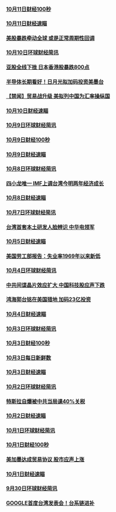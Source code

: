 #### [10月11日财经100秒](../pages/news208/a1395097.md?t=10121234) 

#### [10月11日财经速瞄](../pages/news208/a1395020.md?t=10121234) 

#### [美股暴跌牵动全球 或是正常周期性回调](../pages/news208/a1395005.md?t=10121234) 

#### [10月10日环球财经简讯](../pages/news208/a1394977.md?t=10121234) 

#### [亚股全线下挫 日本香港股暴跌800点](../pages/news208/a1394956.md?t=10121234) 

#### [半导体长期看好！日月光拟加码投资美墨台](../pages/news208/a1394954.md?t=10121234) 

#### [【禁闻】贸易战升级 美拟列中国为汇率操纵国](../pages/news208/a1394887.md?t=10121234) 

#### [10月10日财经速瞄](../pages/news208/a1394883.md?t=10121234) 

#### [10月9日环球财经简讯](../pages/news208/a1394831.md?t=10121234) 

#### [10月9日财经100秒](../pages/news208/a1394812.md?t=10121234) 

#### [10月9日财经速瞄](../pages/news208/a1394741.md?t=10121234) 

#### [10月8日环球财经简讯](../pages/news208/a1394682.md?t=10121234) 

#### [四小龙唯一 IMF上调台湾今明两年经济成长](../pages/news208/a1394649.md?t=10121234) 

#### [10月8日财经速瞄](../pages/news208/a1394582.md?t=10121234) 

#### [10月7日环球财经简讯](../pages/news208/a1394527.md?t=10121234) 

#### [台湾首套本土研发人脸辨识 中华电领军](../pages/news208/a1394509.md?t=10121234) 

#### [10月5日财经速瞄](../pages/news208/a1394260.md?t=10121234) 

#### [美国劳工部报告：失业率1969年以来新低](../pages/news208/a1394221.md?t=10121234) 

#### [10月4日环球财经简讯](../pages/news208/a1394211.md?t=10121234) 

#### [中共间谍晶片效应扩大 中国科技股应声下跌](../pages/news208/a1394210.md?t=10121234) 

#### [鸿海郭台铭在美国猎地 加码23亿投资](../pages/news208/a1394184.md?t=10121234) 

#### [10月4日财经速瞄](../pages/news208/a1394104.md?t=10121234) 

#### [10月3日环球财经简讯](../pages/news208/a1394057.md?t=10121234) 

#### [10月3日财经100秒](../pages/news208/a1394034.md?t=10121234) 

#### [10月3日每日新鲜数](../pages/news208/a1393967.md?t=10121234) 

#### [10月3日财经速瞄](../pages/news208/a1393964.md?t=10121234) 

#### [10月2日环球财经简讯](../pages/news208/a1393924.md?t=10121234) 

#### [特斯拉自爆被中共当局课40%关税](../pages/news208/a1393910.md?t=10121234) 

#### [10月2日财经速瞄](../pages/news208/a1393834.md?t=10121234) 

#### [10月1日环球财经简讯](../pages/news208/a1393775.md?t=10121234) 

#### [10月1日财经100秒](../pages/news208/a1393754.md?t=10121234) 

#### [美加墨达成贸易协议 股市应声上涨](../pages/news208/a1393738.md?t=10121234) 

#### [10月1日财经速瞄](../pages/news208/a1393681.md?t=10121234) 

#### [9月30日环球财经简讯](../pages/news208/a1393638.md?t=10121234) 

#### [GOOGLE首度台湾发表会！台系链进补](../pages/news208/a1393612.md?t=10121234) 

